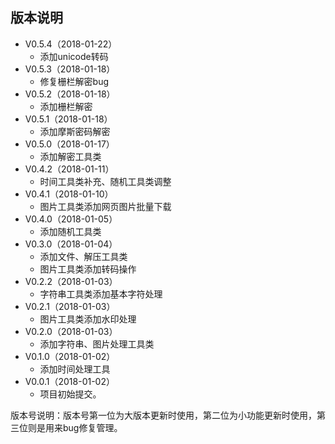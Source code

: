 ## 版本说明
- V0.5.4（2018-01-22）
	- 添加unicode转码
- V0.5.3（2018-01-18）
	- 修复栅栏解密bug
- V0.5.2（2018-01-18）
	- 添加栅栏解密
- V0.5.1（2018-01-18）
	- 添加摩斯密码解密
- V0.5.0（2018-01-17）
	- 添加解密工具类
- V0.4.2（2018-01-11）
	- 时间工具类补充、随机工具类调整
- V0.4.1（2018-01-10）
	- 图片工具类添加网页图片批量下载
- V0.4.0（2018-01-05）
	- 添加随机工具类
- V0.3.0（2018-01-04）
	- 添加文件、解压工具类
	- 图片工具类添加转码操作
- V0.2.2（2018-01-03）
	- 字符串工具类添加基本字符处理
- V0.2.1（2018-01-03）
	- 图片工具类添加水印处理
- V0.2.0（2018-01-03）
	- 添加字符串、图片处理工具类
- V0.1.0（2018-01-02）
	- 添加时间处理工具
- V0.0.1（2018-01-02）
	- 项目初始提交。

版本号说明：版本号第一位为大版本更新时使用，第二位为小功能更新时使用，第三位则是用来bug修复管理。